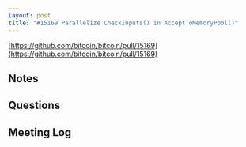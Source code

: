 ```yaml
---
layout: post
title: "#15169 Parallelize CheckInputs() in AcceptToMemoryPool()"
---
```


[https://github.com/bitcoin/bitcoin/pull/15169](https://github.com/bitcoin/bitcoin/pull/15169)

## Notes


## Questions


## Meeting Log

